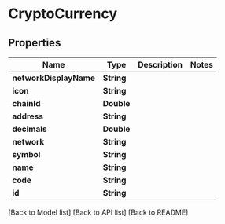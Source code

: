 # CryptoCurrency

## Properties

| Name                   | Type       | Description | Notes |
| ---------------------- | ---------- | ----------- | ----- |
| **networkDisplayName** | **String** |             |       |
| **icon**               | **String** |             |       |
| **chainId**            | **Double** |             |       |
| **address**            | **String** |             |       |
| **decimals**           | **Double** |             |       |
| **network**            | **String** |             |       |
| **symbol**             | **String** |             |       |
| **name**               | **String** |             |       |
| **code**               | **String** |             |       |
| **id**                 | **String** |             |       |

\[Back to Model list] \[Back to API list] \[Back to README]
